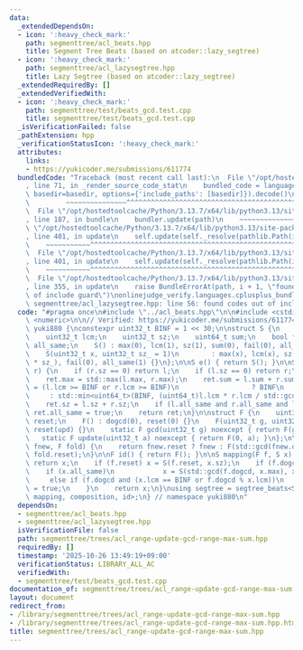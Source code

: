 ```yaml
---
data:
  _extendedDependsOn:
  - icon: ':heavy_check_mark:'
    path: segmenttree/acl_beats.hpp
    title: Segment Tree Beats (based on atcoder::lazy_segtree)
  - icon: ':heavy_check_mark:'
    path: segmenttree/acl_lazysegtree.hpp
    title: Lazy Segtree (based on atcoder::lazy_segtree)
  _extendedRequiredBy: []
  _extendedVerifiedWith:
  - icon: ':heavy_check_mark:'
    path: segmenttree/test/beats_gcd.test.cpp
    title: segmenttree/test/beats_gcd.test.cpp
  _isVerificationFailed: false
  _pathExtension: hpp
  _verificationStatusIcon: ':heavy_check_mark:'
  attributes:
    links:
    - https://yukicoder.me/submissions/611774
  bundledCode: "Traceback (most recent call last):\n  File \"/opt/hostedtoolcache/Python/3.13.7/x64/lib/python3.13/site-packages/onlinejudge_verify/documentation/build.py\"\
    , line 71, in _render_source_code_stat\n    bundled_code = language.bundle(stat.path,\
    \ basedir=basedir, options={'include_paths': [basedir]}).decode()\n          \
    \         ~~~~~~~~~~~~~~~^^^^^^^^^^^^^^^^^^^^^^^^^^^^^^^^^^^^^^^^^^^^^^^^^^^^^^^^^^^^^^^^^^\n\
    \  File \"/opt/hostedtoolcache/Python/3.13.7/x64/lib/python3.13/site-packages/onlinejudge_verify/languages/cplusplus.py\"\
    , line 187, in bundle\n    bundler.update(path)\n    ~~~~~~~~~~~~~~^^^^^^\n  File\
    \ \"/opt/hostedtoolcache/Python/3.13.7/x64/lib/python3.13/site-packages/onlinejudge_verify/languages/cplusplus_bundle.py\"\
    , line 401, in update\n    self.update(self._resolve(pathlib.Path(included), included_from=path))\n\
    \    ~~~~~~~~~~~^^^^^^^^^^^^^^^^^^^^^^^^^^^^^^^^^^^^^^^^^^^^^^^^^^^^^^^^^^^\n\
    \  File \"/opt/hostedtoolcache/Python/3.13.7/x64/lib/python3.13/site-packages/onlinejudge_verify/languages/cplusplus_bundle.py\"\
    , line 401, in update\n    self.update(self._resolve(pathlib.Path(included), included_from=path))\n\
    \    ~~~~~~~~~~~^^^^^^^^^^^^^^^^^^^^^^^^^^^^^^^^^^^^^^^^^^^^^^^^^^^^^^^^^^^\n\
    \  File \"/opt/hostedtoolcache/Python/3.13.7/x64/lib/python3.13/site-packages/onlinejudge_verify/languages/cplusplus_bundle.py\"\
    , line 355, in update\n    raise BundleErrorAt(path, i + 1, \"found codes out\
    \ of include guard\")\nonlinejudge_verify.languages.cplusplus_bundle.BundleErrorAt:\
    \ segmenttree/acl_lazysegtree.hpp: line 56: found codes out of include guard\n"
  code: "#pragma once\n#include \"../acl_beats.hpp\"\n\n#include <cstdint>\n#include\
    \ <numeric>\n\n// Verified: https://yukicoder.me/submissions/611774\nnamespace\
    \ yuki880 {\nconstexpr uint32_t BINF = 1 << 30;\n\nstruct S {\n    uint32_t max;\n\
    \    uint32_t lcm;\n    uint32_t sz;\n    uint64_t sum;\n    bool fail;\n    bool\
    \ all_same;\n    S() : max(0), lcm(1), sz(1), sum(0), fail(0), all_same(0) {}\n\
    \    S(uint32_t x, uint32_t sz_ = 1)\n        : max(x), lcm(x), sz(sz_), sum((uint64_t)x\
    \ * sz_), fail(0), all_same(1) {}\n};\n\nS e() { return S(); }\n\nS op(S l, S\
    \ r) {\n    if (r.sz == 0) return l;\n    if (l.sz == 0) return r;\n    S ret;\n\
    \    ret.max = std::max(l.max, r.max);\n    ret.sum = l.sum + r.sum;\n    ret.lcm\
    \ = (l.lcm >= BINF or r.lcm >= BINF)\n                  ? BINF\n             \
    \     : std::min<uint64_t>(BINF, (uint64_t)l.lcm * r.lcm / std::gcd(l.lcm, r.lcm));\n\
    \    ret.sz = l.sz + r.sz;\n    if (l.all_same and r.all_same and l.max == r.max)\
    \ ret.all_same = true;\n    return ret;\n}\n\nstruct F {\n    uint32_t dogcd,\
    \ reset;\n    F() : dogcd(0), reset(0) {}\n    F(uint32_t g, uint32_t upd) : dogcd(g),\
    \ reset(upd) {}\n    static F gcd(uint32_t g) noexcept { return F(g, 0); }\n \
    \   static F update(uint32_t a) noexcept { return F(0, a); }\n};\n\nF composition(F\
    \ fnew, F fold) {\n    return fnew.reset ? fnew : F(std::gcd(fnew.dogcd, fold.dogcd),\
    \ fold.reset);\n}\n\nF id() { return F(); }\n\nS mapping(F f, S x) {\n    if (x.fail)\
    \ return x;\n    if (f.reset) x = S(f.reset, x.sz);\n    if (f.dogcd) {\n    \
    \    if (x.all_same)\n            x = S(std::gcd(f.dogcd, x.max), x.sz);\n   \
    \     else if (f.dogcd and (x.lcm == BINF or f.dogcd % x.lcm))\n            x.fail\
    \ = true;\n    }\n    return x;\n}\nusing segtree = segtree_beats<S, op, e, F,\
    \ mapping, composition, id>;\n} // namespace yuki880\n"
  dependsOn:
  - segmenttree/acl_beats.hpp
  - segmenttree/acl_lazysegtree.hpp
  isVerificationFile: false
  path: segmenttree/trees/acl_range-update-gcd-range-max-sum.hpp
  requiredBy: []
  timestamp: '2025-10-26 13:49:19+09:00'
  verificationStatus: LIBRARY_ALL_AC
  verifiedWith:
  - segmenttree/test/beats_gcd.test.cpp
documentation_of: segmenttree/trees/acl_range-update-gcd-range-max-sum.hpp
layout: document
redirect_from:
- /library/segmenttree/trees/acl_range-update-gcd-range-max-sum.hpp
- /library/segmenttree/trees/acl_range-update-gcd-range-max-sum.hpp.html
title: segmenttree/trees/acl_range-update-gcd-range-max-sum.hpp
---
```

